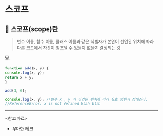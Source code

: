 # 스코프


## 📌 스코프(scope)란
> 변수 이름, 함수 이름, 클래스 이름과 같은 식별자가
 본인이 선언된 위치에 따라 다른 코드에서 자신이 참조될 수 있을지 없을지 결정되는 것


💻 
```js
function add(x, y) {
console.log(x, y);
return x + y;
}

add(3, 6);

console.log(x, y); //변수 x , y 가 선언된 위치에 따라 유효 범위가 정해진다.
//ReferenceError: x is not defined blah blah
```

---
<참고 자료>
* 우아한 테크

